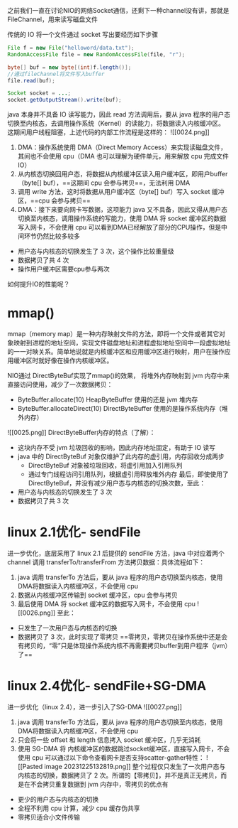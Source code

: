 之前我们一直在讨论NIO的网络Socket通信，还剩下一种channel没有讲，那就是 FileChannel，用来读写磁盘文件


传统的 IO 将一个文件通过 socket 写出要经历如下步骤
```java
File f = new File("helloword/data.txt");
RandomAccessFile file = new RandomAccessFile(file, "r");

byte[] buf = new byte[(int)f.length()];
//通过fileChannel将文件写入buffer
file.read(buf);

Socket socket = ...;
socket.getOutputStream().write(buf);
```
java 本身并不具备 IO 读写能力，因此 read 方法调用后，要从 java 程序的用户态切换至内核态，去调用操作系统（Kernel）的读能力，将数据读入内核缓冲区。这期间用户线程阻塞，上述代码的内部工作流程是这样的：
![[0024.png]]
1. DMA：操作系统使用 DMA（Direct Memory Access）来实现读磁盘文件，其间也不会使用 cpu（DMA 也可以理解为硬件单元，用来解放 cpu 完成文件 IO）
2. 从内核态切换回用户态，将数据从内核缓冲区读入用户缓冲区，即用户buffer（byte[] buf），==这期间 cpu 会参与拷贝==，无法利用 DMA
3. 调用 write 方法，这时将数据从用户缓冲区（byte[] buf）写入 socket 缓冲区，==cpu 会参与拷贝==
4. DMA：接下来要向网卡写数据，这项能力 java 又不具备，因此又得从用户态切换至内核态，调用操作系统的写能力，使用 DMA 将 socket 缓冲区的数据写入网卡，不会使用 cpu
可以看到DMA已经解放了部分的CPU操作，但是中间环节仍然比较多较多
- 用户态与内核态的切换发生了 3 次，这个操作比较重量级
- 数据拷贝了共 4 次
- 操作用户缓冲区需要cpu参与两次


如何提升IO的性能呢？

# mmap()
mmap（memory map）是一种内存映射文件的方法，即将一个文件或者其它对象映射到进程的地址空间，实现文件磁盘地址和进程虚拟地址空间中一段虚拟地址的一一对映关系。简单地说就是内核缓冲区和应用缓冲区进行映射，用户在操作应用缓冲区时就好像在操作内核缓冲区。

NIO通过 DirectByteBuf实现了mmap()的效果， 将堆外内存映射到 jvm 内存中来直接访问使用，减少了一次数据拷贝：
- ByteBuffer.allocate(10) HeapByteBuffer 使用的还是 jvm 堆内存
- ByteBuffer.allocateDirect(10) DirectByteBuffer 使用的是操作系统内存（堆外内存）

![[0025.png]]
DirectByteBuffer内存的特点（了解）：
- 这块内存不受 jvm 垃圾回收的影响，因此内存地址固定，有助于 IO 读写
- java 中的 DirectByteBuf 对象仅维护了此内存的虚引用，内存回收分成两步
    - DirectByteBuf 对象被垃圾回收，将虚引用加入引用队列
    - 通过专门线程访问引用队列，根据虚引用释放堆外内存
最后，即使使用了DirectByteBuf，并没有减少用户态与内核态的切换次数，至此：
- 用户态与内核态的切换发生了 3 次
- 数据拷贝了共 3 次
# linux 2.1优化- sendFile
进一步优化，底层采用了 linux 2.1 后提供的 sendFile 方法，java 中对应着两个 channel 调用 transferTo/transferFrom 方法拷贝数据：具体流程如下：
1. java 调用 transferTo 方法后，要从 java 程序的用户态切换至内核态，使用 DMA将数据读入内核缓冲区，不会使用 cpu
2. 数据从内核缓冲区传输到 socket 缓冲区，cpu 会参与拷贝
3. 最后使用 DMA 将 socket 缓冲区的数据写入网卡，不会使用 cpu
![[0026.png]]
至此：
- 只发生了一次用户态与内核态的切换
- 数据拷贝了 3 次，此时实现了零拷贝
==零拷贝，零拷贝在操作系统中还是会有拷贝的，“零”只是体现操作系统内核不再需要拷贝buffer到用户程序（jvm）了==
# linux 2.4优化- sendFile+SG-DMA

进一步优化（linux 2.4），进一步引入了SG-DMA
![[0027.png]]
1. java 调用 transferTo 方法后，要从 java 程序的用户态切换至内核态，使用 DMA将数据读入内核缓冲区，不会使用 cpu
2. 只会将一些 offset 和 length 信息拷入 socket 缓冲区，几乎无消耗
3. 使用 SG-DMA 将 内核缓冲区的数据跳过socket缓冲区，直接写入网卡，不会使用 cpu
可以通过以下命令查看网卡是否支持scatter-gather特性：
![[Pasted image 20231225132819.png]]
整个过程仅只发生了一次用户态与内核态的切换，数据拷贝了 2 次。所谓的【零拷贝】，并不是真正无拷贝，而是在不会拷贝重复数据到 jvm 内存中，零拷贝的优点有
- 更少的用户态与内核态的切换
- 全程不利用 cpu 计算，减少 cpu 缓存伪共享
- 零拷贝适合小文件传输